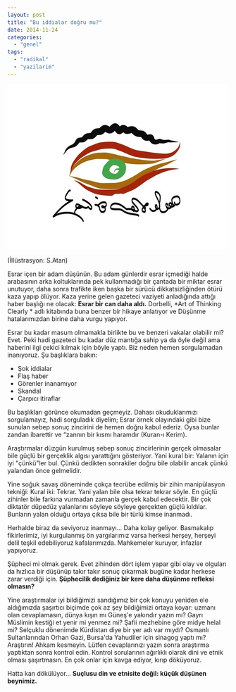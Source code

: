 ```yaml
---
layout: post
title: "Bu iddialar doğru mu?"
date: 2014-11-24
categories: 
  - "genel"
tags: 
  - "radikal"
  - "yazilarim"
---
```


![](/images/tumblr_inline_nfnkhoXLEp1r4exmc.jpg)

(İllüstrasyon: S.Atan)

Esrar içen bir adam düşünün. Bu adam günlerdir esrar içmediği halde arabasının arka koltuklarında pek kullanmadığı bir çantada bir miktar esrar unutuyor, daha sonra trafikte iken başka bir sürücü dikkatsizliğinden ötürü kaza yapıp ölüyor. Kaza yerine gelen gazeteci vaziyeti anladığında attığı haber başlığı ne olacak: **Esrar bir can daha aldı.** Dorbelli, \*Art of Thinking Clearly \* adlı kitabında buna benzer bir hikaye anlatıyor ve Düşünme hatalarımızdan birine daha vurgu yapıyor.

Esrar bu kadar masum olmamakla birlikte bu ve benzeri vakalar olabilir mi? Evet. Peki hadi gazeteci bu kadar düz mantığa sahip ya da öyle değil ama haberini ilgi çekici kılmak için böyle yaptı. Biz neden hemen sorgulamadan inanıyoruz. Şu başlıklara bakın:

- Şok iddialar
- Flaş haber
- Görenler inanamıyor
- Skandal
- Çarpıcı itiraflar

Bu başlıkları görünce okumadan geçmeyiz. Dahası okuduklarımızı sorgulamayız, hadi sorguladık diyelim; Esrar örnek olayındaki gibi bize sunulan sebep sonuç zincirini de hemen doğru kabul ederiz. Oysa bunlar zandan ibarettir ve “zannın bir kısmı haramdır (Kuran-ı Kerim).

Araştırmalar düzgün kurulmuş sebep sonuç zincirlerinin gerçek olmasalar bile güçlü bir gerçeklik algısı yarattığını gösteriyor. Yani kural bir: Yalanın için iyi "çünkü"ler bul. Çünkü dedikten sonrakiler doğru bile olabilir ancak çünkü yalandan önce gelmelidir.

Yine soğuk savaş döneminde çokça tecrübe edilmiş bir zihin manipülasyon tekniği: Kural iki: Tekrar. Yani yalan bile olsa tekrar tekrar söyle. En güçlü zihinler bile farkına vurmadan zamanla gerçek kabul edecektir. Bir çok diktatör düpedüz yalanlarını söyleye söyleye gerçekten güçlü kıldılar. Bunların yalan olduğu ortaya çıksa bile bir türlü kimse inanmadı.

Herhalde biraz da seviyoruz inanmayı… Daha kolay geliyor. Basmakalıp fikirlerimiz, iyi kurgulanmış ön yargılarımız varsa herkesi herşey, herşeyi delil teşkil edebiliyoruz kafalarımızda. Mahkemeler kuruyor, infazlar yapıyoruz.

Şüpheci mi olmak gerek. Evet zihinden dört işlem yapar gibi olay ve olguları da hızlıca bir düşünüp takır takır sonuç çıkarmak bugüne kadar herkese zarar verdiği için. **Şüphecilik dediğiniz bir kere daha düşünme refleksi olmasın?**

Yine araştırmalar iyi bildiğimizi sandığımız bir çok konuyu yeniden ele aldığımızda şaşırtıcı biçimde çok az şey bildiğimizi ortaya koyar: uzmanı olan cevaplamasın, dünya kışın mı Güneş'e yakındır yazın mı? Gayrı Müslimin kestiği et yenir mi yenmez mi? Şafii mezhebine göre midye helal mi? Selçuklu dönenimde Kürdistan diye bir yer adı var mıydı? Osmanlı Sultanlarından Orhan Gazi, Bursa'da Yahudiler için sinagog yaptı mı? Araştırın! Ahkam kesmeyin. Lütfen cevaplarınızı yazın sonra araştırma yaptıktan sonra kontrol edin. Kontrol sorularının ağırlıklı olarak dini ve etnik olması şaşırtmasın. En çok onlar için kavga ediyor, kırıp döküyoruz.

Hatta kan dökülüyor… **Suçlusu din ve etnisite değil: küçük düşünen beynimiz.**
